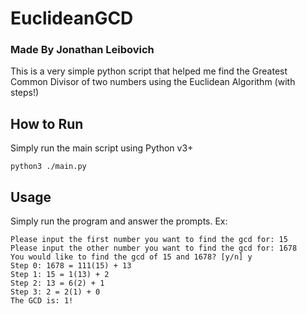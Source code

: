 # EuclideanGCD
### Made By Jonathan Leibovich

This is a very simple python script that helped me find the Greatest Common Divisor of two 
numbers using the Euclidean Algorithm (with steps!)

## How to Run
Simply run the main script using Python v3+
``` 
python3 ./main.py
```

## Usage
Simply run the program and answer the prompts.
Ex:
```
Please input the first number you want to find the gcd for: 15
Please input the other number you want to find the gcd for: 1678
You would like to find the gcd of 15 and 1678? [y/n] y
Step 0: 1678 = 111(15) + 13
Step 1: 15 = 1(13) + 2
Step 2: 13 = 6(2) + 1
Step 3: 2 = 2(1) + 0
The GCD is: 1!
```
